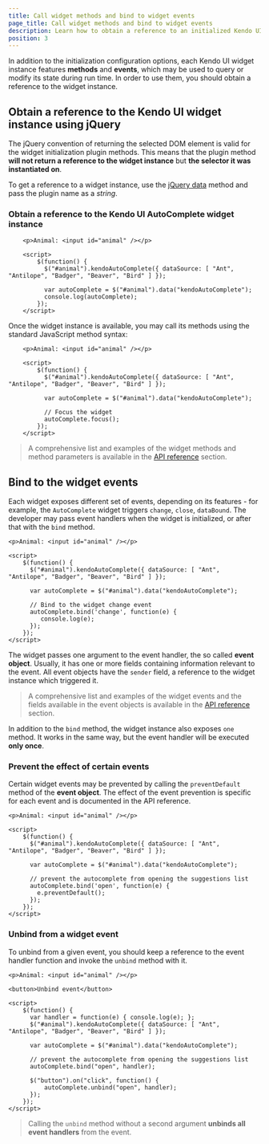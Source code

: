 ```yaml
---
title: Call widget methods and bind to widget events
page_title: Call widget methods and bind to widget events
description: Learn how to obtain a reference to an initialized Kendo UI widget instance and call its methods and events
position: 3
---
```


In addition to the initialization configuration options, each Kendo UI widget instance features **methods** and **events**, which may be used to query or modify its state during run time. In order to use them, you should obtain a reference to the widget instance.

## Obtain a reference to the Kendo UI widget instance using jQuery

The jQuery convention of returning the selected DOM element is valid for the widget initialization plugin methods. This means that the plugin method **will not return a reference to the widget instance** but **the selector it was instantiated on**.

To get a reference to a widget instance, use the [jQuery data](http://api.jquery.com/data/) method and pass the plugin name as a *string*.

### Obtain a reference to the Kendo UI AutoComplete widget instance

        <p>Animal: <input id="animal" /></p>

        <script>
            $(function() {
              $("#animal").kendoAutoComplete({ dataSource: [ "Ant", "Antilope", "Badger", "Beaver", "Bird" ] });

              var autoComplete = $("#animal").data("kendoAutoComplete");
              console.log(autoComplete);
            });
        </script>

Once the widget instance is available, you may call its methods using the standard JavaScript method syntax:

        <p>Animal: <input id="animal" /></p>

        <script>
            $(function() {
              $("#animal").kendoAutoComplete({ dataSource: [ "Ant", "Antilope", "Badger", "Beaver", "Bird" ] });

              var autoComplete = $("#animal").data("kendoAutoComplete");

              // Focus the widget
              autoComplete.focus();
            });
        </script>

> A comprehensive list and examples of the widget methods and method parameters is available in the [API reference](/api/javascript) section.

## Bind to the widget events

Each widget exposes different set of events, depending on its features - for example, the `AutoComplete` widget triggers `change`, `close`, `dataBound`.
The developer may pass event handlers when the widget is initialized, or after that with the `bind` method.

    <p>Animal: <input id="animal" /></p>

    <script>
        $(function() {
          $("#animal").kendoAutoComplete({ dataSource: [ "Ant", "Antilope", "Badger", "Beaver", "Bird" ] });

          var autoComplete = $("#animal").data("kendoAutoComplete");

          // Bind to the widget change event
          autoComplete.bind('change', function(e) {
             console.log(e);
          });
        });
    </script>

The widget passes one argument to the event handler, the so called **event object**. Usually, it has one or more fields containing information relevant to the event.
All event objects have the `sender` field, a reference to the widget instance which triggered it.

> A comprehensive list and examples of the widget events and the fields available in the event objects is available in the [API reference](/api/javascript) section.

In addition to the `bind` method, the widget instance also exposes `one` method. It works in the same way, but the
event handler will be executed **only once**.

### Prevent the effect of certain events

Certain widget events may be prevented by calling the `preventDefault` method of the **event object**.
The effect of the event prevention is specific for each event and is documented in the API reference.

    <p>Animal: <input id="animal" /></p>

    <script>
        $(function() {
          $("#animal").kendoAutoComplete({ dataSource: [ "Ant", "Antilope", "Badger", "Beaver", "Bird" ] });

          var autoComplete = $("#animal").data("kendoAutoComplete");

          // prevent the autocomplete from opening the suggestions list
          autoComplete.bind('open', function(e) {
            e.preventDefault();
          });
        });
    </script>

### Unbind from a widget event

To unbind from a given event, you should keep a reference to the event handler function and invoke the `unbind` method with it.


    <p>Animal: <input id="animal" /></p>

    <button>Unbind event</button>

    <script>
        $(function() {
          var handler = function(e) { console.log(e); };
          $("#animal").kendoAutoComplete({ dataSource: [ "Ant", "Antilope", "Badger", "Beaver", "Bird" ] });

          var autoComplete = $("#animal").data("kendoAutoComplete");

          // prevent the autocomplete from opening the suggestions list
          autoComplete.bind("open", handler);

          $("button").on("click", function() {
              autoComplete.unbind("open", handler);
          });
        });
    </script>

> Calling the `unbind` method without a second argument **unbinds all event handlers** from the event.
